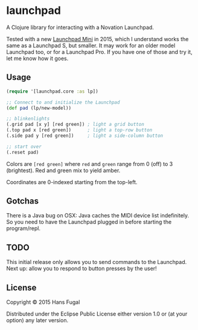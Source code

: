 # launchpad

A Clojure library for interacting with a Novation Launchpad.

Tested with a new
[Launchpad Mini](http://global.novationmusic.com/launch/launchpad-mini) in
2015, which I understand works the same as a Launchpad S, but smaller. It may
work for an older model Launchpad too, or for a Launchpad Pro. If you have one
of those and try it, let me know how it goes.

## Usage

```clojure
(require '[launchpad.core :as lp])

;; Connect to and initialize the Launchpad
(def pad (lp/new-model))

;; blinkenlights
(.grid pad [x y] [red green]) ; light a grid button
(.top pad x [red green])      ; light a top-row button
(.side pad y [red green])     ; light a side-column button

;; start over
(.reset pad)
```

Colors are `[red green]` where `red` and `green` range from
0 (off) to 3 (brightest). Red and green mix to yield amber.

Coordinates are 0-indexed starting from the top-left.

## Gotchas
There is a Java bug on OSX: Java caches the MIDI device list indefinitely. So
you need to have the Launchpad plugged in before starting the program/repl.

## TODO
This initial release only allows you to send commands to the Launchpad.
Next up: allow you to respond to button presses by the user!

## License

Copyright © 2015 Hans Fugal

Distributed under the Eclipse Public License either version 1.0 or (at
your option) any later version.
